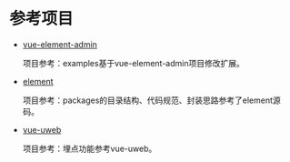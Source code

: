 # 参考项目
* [vue-element-admin](https://panjiachen.github.io/vue-element-admin-site/zh/guide/)

  项目参考：examples基于vue-element-admin项目修改扩展。

* [element](https://github.com/ElemeFE/element)

  项目参考：packages的目录结构、代码规范、封装思路参考了element源码。

* [vue-uweb](https://github.com/raychenfj/vue-uweb)

  项目参考：埋点功能参考vue-uweb。